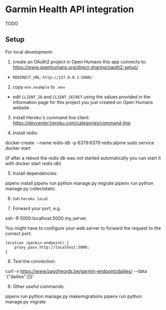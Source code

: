 # Garmin Health API integration

TODO

## Setup

For local development:

1. create an OAuth2 project in Open Humans this app connects to: https://www.openhumans.org/direct-sharing/oauth2-setup/
  * `REDIRECT_URL`: `http://127.0.0.1:5000/`

2. copy `env.example` to `.env`
  * edit `CLIENT_ID` and `CLIENT_SECRET` using the values provided in the information page for this project you just created on Open Humans website

3. install Heroku's command line client:
https://devcenter.heroku.com/categories/command-line

4. Install redis:
   
docker create --name redis-db -p 6379:6379 redis:alpine 
sudo service docker start

(if after a reboot the redis db was not started automatically you can start it with docker start redis-db)

5. Install dependencies:
   
pipenv install
pipenv run python manage.py migrate
pipenv run python manage.py collectstatic

6. run `heroku local`

7. Forward your port, e.g.

ssh -R 5000:localhost:5000 my_server

You might have to configure your web server to forward the request to the correct port:

```
location /garmin-endpoint/ {
    proxy_pass http://localhost:5000;
}
```

8. Test the connection:

curl -v https://www.bagofwords.be/garmin-endpoint/dailies/ --data '{"dailies":[]}'

9. Other useful commands:

pipenv run python manage.py makemigrations
pipenv run python manage.py migrate